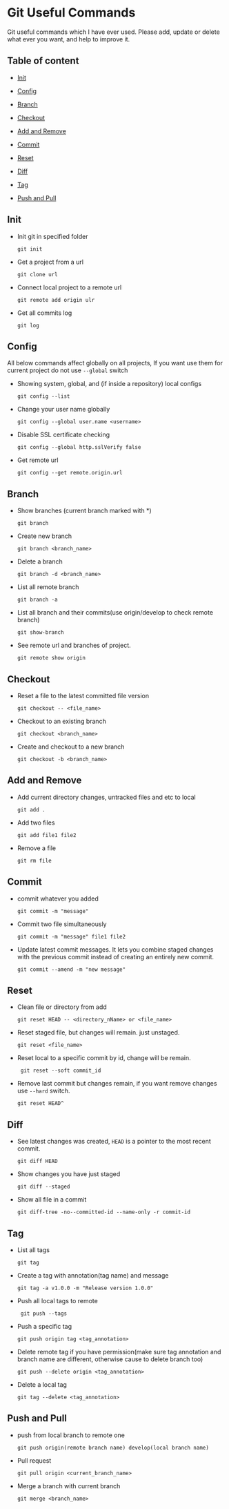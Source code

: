 # Git Useful Commands
Git useful commands which I have ever used. Please add, update or delete what ever you want, and help to improve it.

## Table of content
* [Init](#Init)

* [Config](#Config)

* [Branch](#Branch)

* [Checkout](#Checkout)

* [Add and Remove](#Add-and-Remove)

* [Commit](#Commit)

* [Reset](#Reset)

* [Diff](#Diff)

* [Tag](#Tag)

* [Push and Pull](#Push-and-Pull)

## Init
* Init git in specified folder

   `git init `

* Get a project from a url

  `git clone url`

* Connect local project to a remote url

  `git remote add origin ulr`

* Get all commits log

  `git log` 
  
## Config
 
 All below commands affect globally on all projects, If you want use them for current project do not use `--global` switch
 * Showing system, global, and (if inside a repository) local configs

    `git config --list`

* Change your user name globally
    
    `git config --global user.name <username>`

* Disable SSL certificate checking

    `git config --global http.sslVerify false `

* Get remote url
    
    `git config --get remote.origin.url `
    
 ## Branch
* Show branches (current branch marked with *)

    `git branch `

* Create new branch

    `git branch <branch_name> `

* Delete a branch

    `git branch -d <branch_name> `

* List all remote branch
    
    `git branch -a`

* List all branch and their commits(use origin/develop to check remote branch)

    `git show-branch`

* See remote url and branches of project.

    `git remote show origin`

## Checkout
* Reset a file to the latest committed file version
    
    `git checkout -- <file_name> `

* Checkout to an existing branch

    `git checkout <branch_name>`

* Create and checkout to a new branch

    `git checkout -b <branch_name>`
       
## Add and Remove
* Add current directory changes, untracked files and etc to local

    `git add . ` 

* Add two files
    
    `git add file1 file2`

* Remove a file
    
    `git rm file`
    
## Commit
* commit whatever you added
 
    `git commit -m "message"`

* Commit two file simultaneously

    ` git commit -m "message" file1 file2 `
    
* Update latest commit messages. It lets you combine staged changes with the previous commit instead of creating an entirely new commit. 
    
    `git commit --amend -m "new message"`
    
## Reset
* Clean file or directory from add

    `git reset HEAD -- <directory_nName> or <file_name>`

* Reset staged file, but changes will remain. just unstaged.
    
    `git reset <file_name> `

* Reset local to a specific commit by id, change will be remain.
    
    ` git reset --soft commit_id`

* Remove last commit but changes remain, if you want remove changes use `--hard` switch.

    `git reset HEAD^ `
    
## Diff
* See latest changes was created, `HEAD` is a pointer to the most recent commit.

    `git diff HEAD `

* Show changes you have just staged

    `git diff --staged `

*  Show all file in a commit

    `git diff-tree -no--committed-id --name-only -r commit-id`
   
## Tag
* List all tags

    `git tag`

* Create a tag with annotation(tag name) and message

    `git tag -a v1.0.0 -m "Release version 1.0.0"`

* Push all local tags to remote
    
    ` git push --tags`
    
* Push a specific tag

    `git push origin tag <tag_annotation>`

* Delete remote tag if you have permission(make sure tag annotation and branch name are different, otherwise cause to delete branch too)

    ` git push --delete origin <tag_annotation> `

* Delete a local tag

    `git tag --delete <tag_annotation>`
    
## Push and Pull
* push from local branch to remote one

    `git push origin(remote branch name) develop(local branch name)`

* Pull request

    `git pull origin <current_branch_name> `

* Merge a branch with current branch
    
    `git merge <branch_name>`



  

